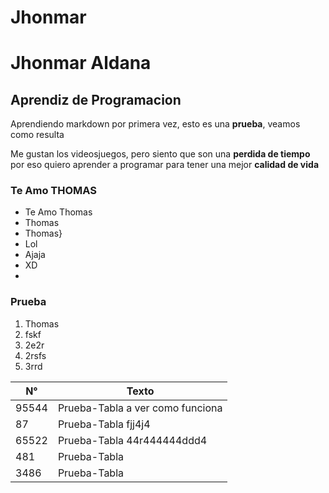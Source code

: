 # Jhonmar
# Jhonmar Aldana
## Aprendiz de Programacion

Aprendiendo markdown por primera vez, esto es una **prueba**, veamos como resulta


Me gustan los videosjuegos, pero siento que son una **perdida de tiempo** por eso quiero aprender a programar para tener una mejor **calidad de vida**



### Te Amo THOMAS

* Te Amo Thomas
* Thomas
* Thomas}
* Lol
* Ajaja
* XD
* 
### Prueba

1. Thomas
2. fskf
3. 2e2r
4. 2rsfs
5. 3rrd

|N° | Texto |
|------|-----------------------------------|
| 95544| Prueba-Tabla  a ver como funciona |
| 87   | Prueba-Tabla fjj4j4               |
| 65522| Prueba-Tabla 44r444444ddd4        |
| 481  | Prueba-Tabla                      |
| 3486 | Prueba-Tabla                      |



